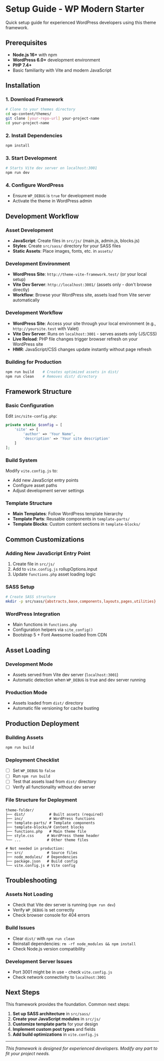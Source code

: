 # Setup Guide - WP Modern Starter

Quick setup guide for experienced WordPress developers using this theme framework.

## Prerequisites

- **Node.js 16+** with npm
- **WordPress 6.0+** development environment
- **PHP 7.4+**
- Basic familiarity with Vite and modern JavaScript

## Installation

### 1. Download Framework
```bash
# Clone to your themes directory
cd wp-content/themes/
git clone [your-repo-url] your-project-name
cd your-project-name
```

### 2. Install Dependencies
```bash
npm install
```

### 3. Start Development
```bash
# Starts Vite dev server on localhost:3001
npm run dev
```

### 4. Configure WordPress
- Ensure `WP_DEBUG` is `true` for development mode
- Activate the theme in WordPress admin

## Development Workflow

### Asset Development
- **JavaScript**: Create files in `src/js/` (main.js, admin.js, blocks.js)
- **Styles**: Create `src/sass/` directory for your SASS files
- **Static Assets**: Place images, fonts, etc. in `assets/`

### Development Environment
- **WordPress Site**: `http://theme-vite-framework.test/` (or your local setup)
- **Vite Dev Server**: `http://localhost:3001/` (assets only - don't browse directly)
- **Workflow**: Browse your WordPress site, assets load from Vite server automatically

### Development Workflow
- **WordPress Site**: Access your site through your local environment (e.g., `http://yoursite.test` with Valet)
- **Vite Dev Server**: Runs on `localhost:3001` - serves assets only (JS/CSS)
- **Live Reload**: PHP file changes trigger browser refresh on your WordPress site
- **HMR**: JavaScript/CSS changes update instantly without page refresh

### Building for Production
```bash
npm run build    # Creates optimized assets in dist/
npm run clean    # Removes dist/ directory
```

## Framework Structure

### Basic Configuration
Edit `inc/site-config.php`:
```php
private static $config = [
    'site' => [
        'author' => 'Your Name',
        'description' => 'Your site description'
    ]
];
```

### Build System
Modify `vite.config.js` to:
- Add new JavaScript entry points
- Configure asset paths
- Adjust development server settings

### Template Structure
- **Main Templates**: Follow WordPress template hierarchy
- **Template Parts**: Reusable components in `template-parts/`
- **Template Blocks**: Custom content sections in `template-blocks/`

## Common Customizations

### Adding New JavaScript Entry Point
1. Create file in `src/js/`
2. Add to `vite.config.js` rollupOptions.input
3. Update `functions.php` asset loading logic

### SASS Setup
```bash
# Create SASS structure
mkdir -p src/sass/{abstracts,base,components,layouts,pages,utilities}
```

### WordPress Integration
- Main functions in `functions.php`
- Configuration helpers via `site_config()`
- Bootstrap 5 + Font Awesome loaded from CDN

## Asset Loading

### Development Mode
- Assets served from Vite dev server (`localhost:3001`)
- Automatic detection when `WP_DEBUG` is true and dev server running

### Production Mode
- Assets loaded from `dist/` directory
- Automatic file versioning for cache busting

## Production Deployment

### Building Assets
```bash
npm run build
```

### Deployment Checklist
- [ ] Set `WP_DEBUG` to `false`
- [ ] Run `npm run build`
- [ ] Test that assets load from `dist/` directory
- [ ] Verify all functionality without dev server

### File Structure for Deployment
```
theme-folder/
├── dist/           # Built assets (required)
├── inc/            # WordPress functions
├── template-parts/ # Template components
├── template-blocks/# Content blocks
├── functions.php   # Main theme file
├── style.css      # WordPress theme header
└── ...            # Other theme files

# Not needed in production:
├── src/           # Source files
├── node_modules/  # Dependencies
├── package.json   # Build config
└── vite.config.js # Vite config
```

## Troubleshooting

### Assets Not Loading
- Check that Vite dev server is running (`npm run dev`)
- Verify `WP_DEBUG` is set correctly
- Check browser console for 404 errors

### Build Issues
- Clear `dist/` with `npm run clean`
- Reinstall dependencies: `rm -rf node_modules && npm install`
- Check Node.js version compatibility

### Development Server Issues
- Port 3001 might be in use - check `vite.config.js`
- Check network connectivity to `localhost:3001`

## Next Steps

This framework provides the foundation. Common next steps:
1. **Set up SASS architecture** in `src/sass/`
2. **Create your JavaScript modules** in `src/js/`
3. **Customize template parts** for your design
4. **Implement custom post types** and fields
5. **Add build optimizations** in `vite.config.js`

---

*This framework is designed for experienced developers. Modify any part to fit your project needs.*